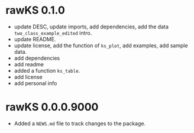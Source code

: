 # rawKS 0.1.0

* update DESC, update imports, add dependencies, add the data `two_class_example_edited` intro.
* update README.
* update license, add the function of `ks_plot`, add examples, add sample data.
* add dependencies
* add readme
* added a function `ks_table`.
* add license
* add personal info

# rawKS 0.0.0.9000

* Added a `NEWS.md` file to track changes to the package.
